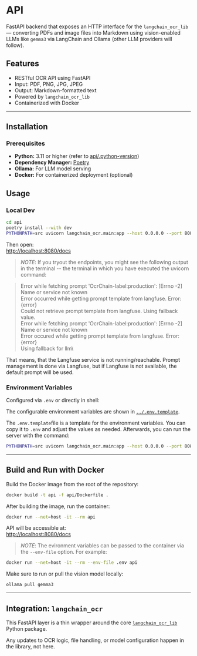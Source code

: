 # API

FastAPI backend that exposes an HTTP interface for the `langchain_ocr_lib` — converting PDFs and image files into Markdown using vision-enabled LLMs like `gemma3` via LangChain and Ollama (other LLM providers will follow).

## Features

- RESTful OCR API using FastAPI
- Input: PDF, PNG, JPG, JPEG
- Output: Markdown-formatted text
- Powered by `langchain_ocr_lib`
- Containerized with Docker

---

## Installation

### Prerequisites

- **Python:** 3.11 or higher (refer to [api/.python-version](api/.python-version))
- **Dependency Manager:** [Poetry](https://python-poetry.org/)
- **Ollama:** For LLM model serving
- **Docker:** For containerized deployment (optional)

## Usage

### Local Dev

```bash
cd api
poetry install --with dev
PYTHONPATH=src uvicorn langchain_ocr.main:app --host 0.0.0.0 --port 8080
```

Then open:  
[http://localhost:8080/docs](http://localhost:8080/docs)

> *NOTE*: If you tryout the endpoints, you might see the following output in the terminal -- the terminal in which you have executed the uvicorn command:

>Error while fetching prompt 'OcrChain-label:production': [Errno -2] Name or service not known\
>Error occurred while getting prompt template from langfuse. Error:\
>{error}\
>Could not retrieve prompt template from langfuse. Using fallback value.\
>Error while fetching prompt 'OcrChain-label:production': [Errno -2] Name or service not known\
>Error occured while getting prompt template from langfuse. Error:\
>{error}\
>Using fallback for llm\

That means, that the Langfuse service is not running/reachable. Prompt management is done via Langfuse, but if Langfuse is not available, the default prompt will be used.

### Environment Variables

Configured via `.env` or directly in shell:

The configurable environment variables are shown in [`../.env.template`](../.env.template).

The `.env.template`file is a template for the environment variables. You can copy it to `.env` and adjust the values as needed. Afterwards, you can run the server with the command:

```bash
PYTHONPATH=src uvicorn langchain_ocr.main:app --host 0.0.0.0 --port 8080 --env-file .env
```

---

## Build and Run with Docker

Build the Docker image from the root of the repository:

```bash
docker build -t api -f api/Dockerfile .
```

After building the image, run the container:

```bash
docker run --net=host -it --rm api
```

API will be accessible at:  
[http://localhost:8080/docs](http://localhost:8080/docs)

>*NOTE*: The evironment variables can be passed to the container via the `--env-file` option. For example:

```bash
docker run --net=host -it --rm --env-file .env api
```

Make sure to run or pull the vision model locally:

```bash
ollama pull gemma3
```

---

## Integration: `langchain_ocr`

This FastAPI layer is a thin wrapper around the core [`langchain_ocr_lib`](https://github.com/a-klos/langchain-ocr/tree/28205adddc252a29901a98079c3703d27ea80a46/langchain_ocr_lib) Python package.

Any updates to OCR logic, file handling, or model configuration happen in the library, not here.
